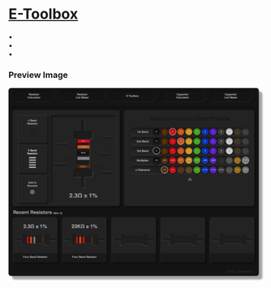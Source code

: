 # [E-Toolbox](https://michaeltr7.github.io/E-Toolbox/index.html)

•  <br/>
•  <br/>
• 
<br/>

<h3>Preview Image</h3>

[<img src="./Preview Images/Resistor_Calculator_Preview_Page.png" width = "1000">]()


